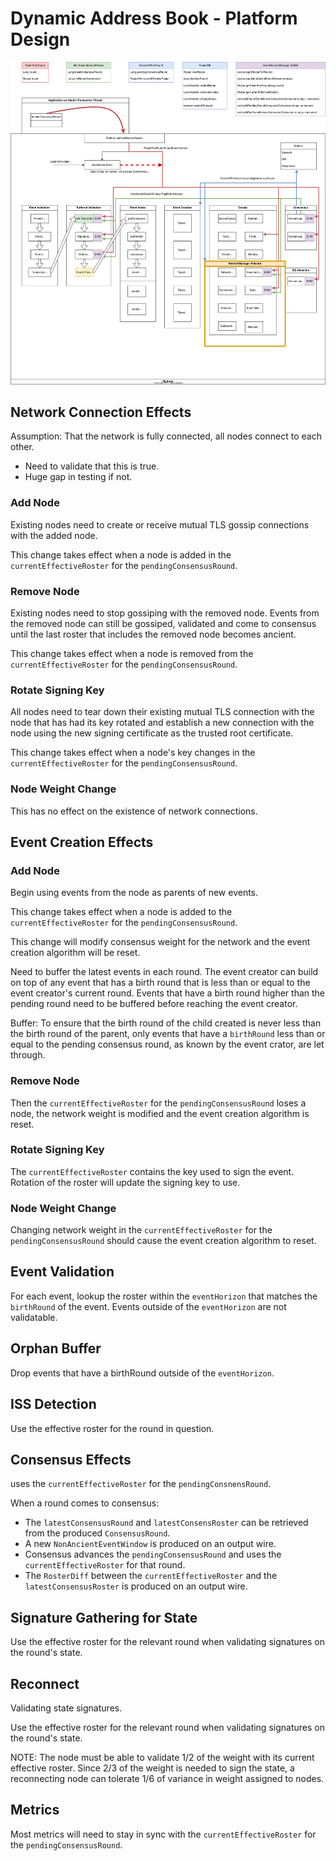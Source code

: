 # Dynamic Address Book - Platform Design

![Dynamic Address Book Platform Design](DynamicAddressBook-PlatformDesign.drawio.svg)

## Network Connection Effects

Assumption: That the network is fully connected, all nodes connect to each other.

* Need to validate that this is true.
* Huge gap in testing if not.

### Add Node

Existing nodes need to create or receive mutual TLS gossip connections with the added node.

This change takes effect when a node is added in the `currentEffectiveRoster` for the `pendingConsensusRound`.

### Remove Node

Existing nodes need to stop gossiping with the removed node. Events from the removed node can still be gossiped,
validated and come to consensus until the last roster that includes the removed node becomes ancient.

This change takes effect when a node is removed from the `currentEffectiveRoster` for the `pendingConsensusRound`.

### Rotate Signing Key

All nodes need to tear down their existing mutual TLS connection with the node that has had its key rotated and
establish a new connection with the node using the new signing certificate as the trusted root certificate.

This change takes effect when a node's key changes in the `currentEffectiveRoster` for the `pendingConsensusRound`.

### Node Weight Change

This has no effect on the existence of network connections.

## Event Creation Effects

### Add Node

Begin using events from the node as parents of new events.

This change takes effect when a node is added to the `currentEffectiveRoster` for the `pendingConsensusRound`.

This change will modify consensus weight for the network and the event creation algorithm will be reset.

Need to buffer the latest events in each round. The event creator can build on top of any event that has a
birth round that is less than or equal to the event creator's current round. Events that have a birth round higher
than the pending round need to be buffered before reaching the event creator.

Buffer: To ensure that the birth round of the child created is never less than the birth round of the parent,
only events that have a `birthRound` less than or equal to the pending consensus round, as known by the event crator, are let through.

### Remove Node

Then the `currentEffectiveRoster` for the `pendingConsensusRound` loses a node, the network weight is modified and
the event creation algorithm is reset.

### Rotate Signing Key

The `currentEffectiveRoster` contains the key used to sign the event. Rotation of the roster will update the signing
key to use.

### Node Weight Change

Changing network weight in the `currentEffectiveRoster` for the `pendingConsensusRound` should cause the event creation
algorithm to reset.

## Event Validation

For each event, lookup the roster within the `eventHorizon` that matches the `birthRound` of the event. Events
outside of the `eventHorizon` are not validatable.

## Orphan Buffer

Drop events that have a birthRound outside of the `eventHorizon`.

## ISS Detection

Use the effective roster for the round in question.

## Consensus Effects

uses the `currentEffectiveRoster` for the `pendingConsnensRound`.

When a round comes to consensus:

* The `latestConsensusRound` and `latestConsensRoster` can be retrieved from the produced `ConsensusRound`.
* A new `NonAncientEventWindow` is produced on an output wire.
* Consensus advances the `pendingConsensusRound` and uses the `currentEffectiveRoster` for that round.
* The `RosterDiff` between the `currentEffectiveRoster` and the `latestConsensusRoster` is produced on an output wire.

## Signature Gathering for State

Use the effective roster for the relevant round when validating signatures on the round's state.

## Reconnect

Validating state signatures.

Use the effective roster for the relevant round when validating signatures on the round's state.

NOTE: The node must be able to validate 1/2 of the weight with its current effective roster.  Since 2/3 of the 
weight is needed to sign the state, a reconnecting node can tolerate 1/6 of variance in weight assigned to nodes.

## Metrics

Most metrics will need to stay in sync with the `currentEffectiveRoster` for the `pendingConsensusRound`.